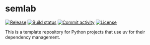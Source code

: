 # semlab

[![Release](https://img.shields.io/github/v/release/pychebfun/pychebfun)](https://img.shields.io/github/v/release/pychebfun/pychebfun)
[![Build status](https://img.shields.io/github/actions/workflow/status/pychebfun/pychebfun/main.yml?branch=main)](https://github.com/pychebfun/pychebfun/actions/workflows/main.yml?query=branch%3Amain)
[![Commit activity](https://img.shields.io/github/commit-activity/m/pychebfun/pychebfun)](https://img.shields.io/github/commit-activity/m/pychebfun/pychebfun)
[![License](https://img.shields.io/github/license/pychebfun/pychebfun)](https://img.shields.io/github/license/pychebfun/pychebfun)

This is a template repository for Python projects that use uv for their dependency management.
